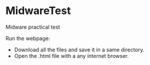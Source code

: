 # MidwareTest
Midware practical test

Run the webpage:
- Download all the files and save it in a same directory.
- Open the .html file with a any internet browser.
